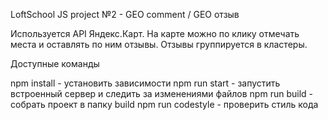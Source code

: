 LoftSchool JS project №2 - GEO comment / GEO отзыв

Используется API Яндекс.Карт. На карте можно по клику отмечать места и оставлять по ним отзывы. 
Отзывы группируется в кластеры. 

Доступные команды

npm install - установить зависимости
npm run start - запустить встроенный сервер и следить за изменениями файлов
npm run build - собрать проект в папку build
npm run codestyle - проверить стиль кода
